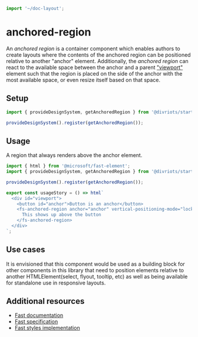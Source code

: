 ```js script
import '~/doc-layout';
```

# anchored-region

An _anchored region_ is a container component which enables authors to create layouts where the contents of the anchored region can be positioned relative to another "anchor" element. Additionally, the _anchored region_ can react to the available space between the anchor and a parent ["viewport"](https://developer.mozilla.org/en-US/docs/Glossary/viewport) element such that the region is placed on the side of the anchor with the most available space, or even resize itself based on that space.

## Setup

```ts
import { provideDesignSystem, getAnchoredRegion } from '@divriots/starter-furious';

provideDesignSystem().register(getAnchoredRegion());
```

## Usage

A region that always renders above the anchor element.

```js preview-story
import { html } from '@microsoft/fast-element';
import { provideDesignSystem, getAnchoredRegion } from '@divriots/starter-furious';

provideDesignSystem().register(getAnchoredRegion());

export const usageStory = () => html`
  <div id="viewport">
    <button id="anchor">Button is an anchor</button>
    <fs-anchored-region anchor="anchor" vertical-positioning-mode="locktodefault" vertical-default-position="top">
      This shows up above the button
    </fs-anchored-region>
  </div>
`;
```

## Use cases

It is envisioned that this component would be used as a building block for other components in this library that need to position elements relative to another HTMLElement(select, flyout, tooltip, etc) as well as being available for standalone use in responsive layouts.

## Additional resources

- [Fast documentation](https://github.com/microsoft/fast/blob/master/packages/web-components/fast-foundation/src/anchored-region/README.md)
- [Fast specification](https://github.com/microsoft/fast/blob/master/packages/web-components/fast-foundation/src/anchored-region/anchored-region.spec.md)
- [Fast styles implementation](https://github.com/microsoft/fast/blob/master/packages/web-components/fast-components/src/anchored-region/anchored-region.styles.ts)
